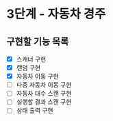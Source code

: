 # 3단계 - 자동차 경주

## 구현할 기능 목록

- [X] 스캐너 구현
- [X] 랜덤 구현
- [X] 자동차 이동 구현
- [ ] 다중 자동차 이동 구현
- [ ] 자동차 대수 스캔 구현
- [ ] 실행할 결과 스캔 구현
- [ ] 상태 출력 구현

